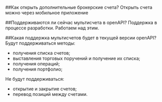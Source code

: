 ##Как открыть дополнительные брокерские счета?
Открыть счета можно через мобильное приложение

##Поддерживаются ли сейчас мультисчета в openAPI?
Поддержка в процессе разработки. Работаем над этим.

##Какая поддержка мультисчетов будет в текущей версии openAPI?
Будут поддерживаться методы:

* получения списка счетов;
* выставления торговых поручений и получение их списка;
* получения операций;
* получения портфолио;

Не будут поддерживаться:

* открытие и закрытие счетов;
* перевод позиций между счетами.

